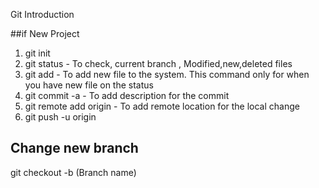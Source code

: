 Git Introduction

##if New Project

1. git init
2. git status - To check, current branch , Modified,new,deleted files
3. git add - To add new file to the system. This command only for when you have new file on the status
4. git commit -a - To add description for the commit
5. git remote add origin - To add remote location for the local change
6. git push -u origin

## Change new branch
git checkout -b (Branch name)


